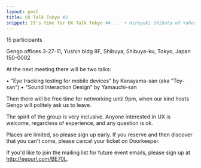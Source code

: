 ```yaml
---
layout: post
title: UX Talk Tokyo #3
snippet: It's time for UX Talk Tokyo #4 ... • Hiroyuki Shibata of Yahoo Japan will give a presentation on ...
---
```

15 participants

Gengo offices 3-27-11, Yushin bldg 8F, Shibuya, Shibuya-ku, Tokyo, Japan 150-0002

At the next meeting there will be two talks:

• "Eye tracking testing for mobile devices" by Kanayama-san (aka "Toy-san")
• "Sound Interaction Design" by Yamauchi-san

Then there will be free time for networking until 9pm, when our kind hosts Gengo will politely ask us to leave.

The spirit of the group is very inclusive. Anyone interested in UX is welcome, regardless of experience, and any question is ok.

Places are limited, so please sign up early. If you reserve and then discover that you can't come, please cancel your ticket on Doorkeeper.

If you'd like to join the mailing list for future event emails, please sign up at http://eepurl.com/BE70L.

